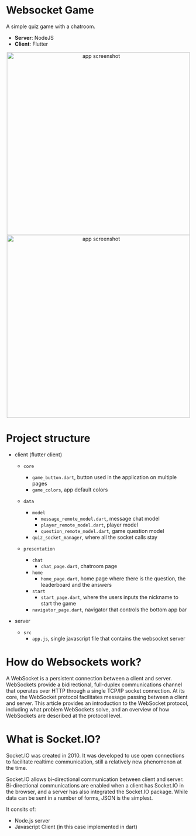 # Websocket Game

A simple quiz game with a chatroom.

- **Server**: NodeJS
- **Client**: Flutter

<p align="center">
  <img src="https://i.imgur.com/6qVCIp2.png" height="500px" alt="app screenshot">
   <img src="https://i.imgur.com/e5jmTi2.png" height="500px" alt="app screenshot">
</p>

# Project structure

- client (flutter client)
  - `core`
    - `game_button.dart`, button used in the application on multiple pages
    - `game_colors`, app default colors

  - `data`
    - `model`
      - `message_remote_model.dart`, message chat model
      - `player_remote_model.dart`, player model
      - `question_remote_model.dart`, game question model
    - `quiz_socket_manager`, where all the socket calls stay
  - `presentation`
    - `chat`
      - `chat_page.dart`, chatroom page
    - `home`
      - `home_page.dart`, home page where there is the question, the leaderboard and the answers
    - `start`
      - `start_page.dart`, where the users inputs the nickname to start the game
    - `navigator_page.dart`, navigator that controls the bottom app bar


- server
  - `src`
    - `app.js`, single javascript file that contains the websocket server 

# How do Websockets work?

A WebSocket is a persistent connection between a client and server. WebSockets provide a bidirectional, full-duplex communications channel that operates over HTTP through a single TCP/IP socket connection. At its core, the WebSocket protocol facilitates message passing between a client and server. This article provides an introduction to the WebSocket protocol, including what problem WebSockets solve, and an overview of how WebSockets are described at the protocol level.


# What is Socket.IO?

Socket.IO was created in 2010. It was developed to use open connections to facilitate realtime communication, still a relatively new phenomenon at the time.

Socket.IO allows bi-directional communication between client and server. Bi-directional communications are enabled when a client has Socket.IO in the browser, and a server has also integrated the Socket.IO package. While data can be sent in a number of forms, JSON is the simplest.

It consits of:
- Node.js server
- Javascript Client (in this case implemented in dart)
